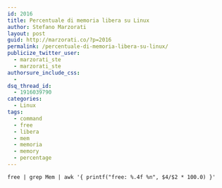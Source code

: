 ```yaml
---
id: 2016
title: Percentuale di memoria libera su Linux
author: Stefano Marzorati
layout: post
guid: http://marzorati.co/?p=2016
permalink: /percentuale-di-memoria-libera-su-linux/
publicize_twitter_user:
  - marzorati_ste
  - marzorati_ste
authorsure_include_css:
  - 
dsq_thread_id:
  - 1916039790
categories:
  - Linux
tags:
  - command
  - free
  - libera
  - mem
  - memoria
  - memory
  - percentage
---
```

`free | grep Mem | awk '{ printf("free: %.4f %n", $4/$2 * 100.0) }'`